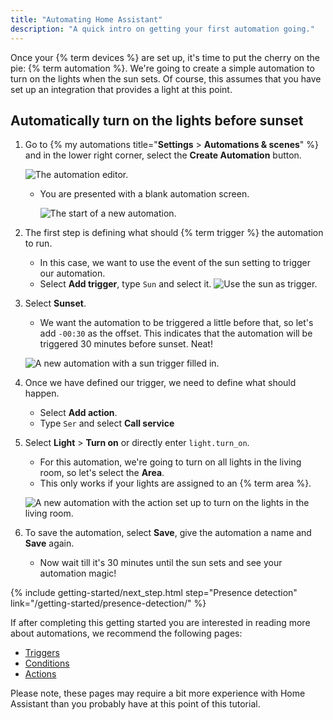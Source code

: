 ```yaml
---
title: "Automating Home Assistant"
description: "A quick intro on getting your first automation going."
---
```


Once your {% term devices %} are set up, it's time to put the cherry on the pie: {% term automation %}. We're going to create a simple automation to turn on the lights when the sun sets. Of course, this assumes that you have set up an integration that provides a light at this point.

## Automatically turn on the lights before sunset

1. Go to {% my automations title="**Settings** > **Automations & scenes**" %} and in the lower right corner, select the **Create Automation** button.

    ![The automation editor.](/images/getting-started/automation-editor.png)

   - You are presented with a blank automation screen.

     ![The start of a new automation.](/images/getting-started/new-automation.png)

2. The first step is defining what should {% term trigger %} the automation to run.
   - In this case, we want to use the event of the sun setting to trigger our automation.
   - Select **Add trigger**, type `Sun` and select it.
   ![Use the sun as trigger.](/images/getting-started/sun-trigger.png)
3. Select **Sunset**.
   - We want the automation to be triggered a little before that, so let's add `-00:30` as the offset. This indicates that the automation will be triggered 30 minutes before sunset. Neat!

    ![A new automation with a sun trigger filled in.](/images/getting-started/new-trigger.png)

4. Once we have defined our trigger, we need to define what should happen.
   - Select **Add action**.
   - Type `Ser` and select **Call service**
5. Select **Light** > **Turn on** or directly enter `light.turn_on`.
   - For this automation, we're going to turn on all lights in the living room, so let's select the **Area**.
   - This only works if your lights are assigned to an {% term area %}.

   ![A new automation with the action set up to turn on the lights in the living room.](/images/getting-started/action.png)

6. To save the automation, select **Save**, give the automation a name and **Save** again.
   - Now wait till it's 30 minutes until the sun sets and see your automation magic!

{% include getting-started/next_step.html step="Presence detection" link="/getting-started/presence-detection/" %}

If after completing this getting started you are interested in reading more
about automations, we recommend the following pages:

- [Triggers](/docs/automation/trigger/)
- [Conditions](/docs/automation/condition/)
- [Actions](/docs/automation/action/)

Please note, these pages may require a bit more experience with Home Assistant
than you probably have at this point of this tutorial.
